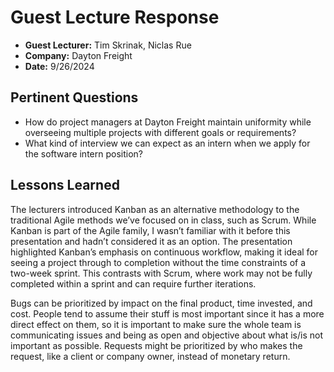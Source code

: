 # Guest Lecture Response
* **Guest Lecturer:** Tim Skrinak, Niclas Rue
* **Company:** Dayton Freight
* **Date:** 9/26/2024

## Pertinent Questions
* How do project managers at Dayton Freight maintain uniformity while overseeing multiple projects with different goals or requirements?
* What kind of interview we can expect as an intern when we apply for the software intern position?

## Lessons Learned 
The lecturers introduced Kanban as an alternative methodology to the traditional Agile methods we’ve focused on in class, such as Scrum. While Kanban is part of the Agile family, I wasn’t familiar with it before this presentation and hadn’t considered it as an option. The presentation highlighted Kanban’s emphasis on continuous workflow, making it ideal for seeing a project through to completion without the time constraints of a two-week sprint. This contrasts with Scrum, where work may not be fully completed within a sprint and can require further iterations.

Bugs can be prioritized by impact on the final product, time invested, and cost. People tend to assume their stuff is most important since it has a more direct effect on them, so it is important to make sure the whole team is communicating issues and being as open and objective about what is/is not important as possible. Requests might be prioritized by who makes the request, like a client or company owner, instead of monetary return. 
